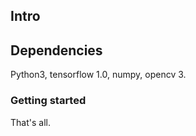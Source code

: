 ## Intro

## Dependencies

Python3, tensorflow 1.0, numpy, opencv 3.

### Getting started


That's all.
